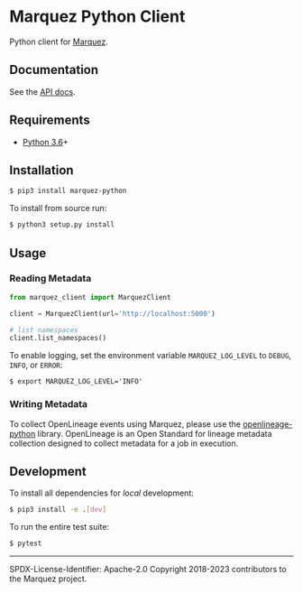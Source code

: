 # Marquez Python Client

Python client for [Marquez](https://github.com/MarquezProject/marquez).

## Documentation

See the [API docs](https://marquezproject.ai/openapi.html).

## Requirements

* [Python 3.6](https://www.python.org/downloads)+

## Installation

```bash
$ pip3 install marquez-python
```

To install from source run:

```bash
$ python3 setup.py install
```

## Usage

### Reading Metadata
```python
from marquez_client import MarquezClient

client = MarquezClient(url='http://localhost:5000')

# list namespaces
client.list_namespaces()
```

To enable logging, set the environment variable `MARQUEZ_LOG_LEVEL` to `DEBUG`, `INFO`, or `ERROR`:

```
$ export MARQUEZ_LOG_LEVEL='INFO'
```

### Writing Metadata
To collect OpenLineage events using Marquez, please use the [openlineage-python](https://pypi.org/project/openlineage-python/) library. OpenLineage is an Open Standard for lineage metadata collection designed to collect metadata for a job in execution.

## Development

To install all dependencies for _local_ development:

```bash
$ pip3 install -e .[dev]
```

To run the entire test suite:

```bash
$ pytest
```

----
SPDX-License-Identifier: Apache-2.0
Copyright 2018-2023 contributors to the Marquez project.
